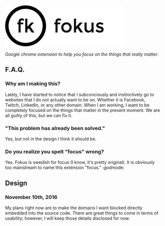 ![alt-text](https://github.com/williamgrosset/fokus/blob/master/png/fokus_title.png "fokus")  
  
*Google chrome extension to help you focus on the things that really matter.*


## F.A.Q.
### Why am I making this?
Lately, I have started to notice that I subconciously and instinctively go to websites that I do not actually want to be on. Whether it is Facebook, Twitch, LinkedIn, or any other domain. When I am working, I want to be completely focused on the things that matter in the present moment. We are all guilty of this, but we can fix it.

### "This problem has already been solved."
Yes, but not in the design I think it should be.

### Do you realize you spelt "focus" wrong?
Yes. Fokus is swedish for focus (I know, it's pretty original). It is *obviously* too mainstream to name this extension "focus." :godmode:

## Design
### November 10th, 2016
My plans right now are to make the domains I want blocked directly embedded into the source code. There are great things to come in terms of usability; however, I will keep those details disclosed for now.
